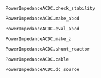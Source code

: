 ```@docs
PowerImpedanceACDC.check_stability
```

```@docs
PowerImpedanceACDC.make_abcd
```

```@docs
PowerImpedanceACDC.eval_abcd
```

```@docs
PowerImpedanceACDC.make_z
```
```@docs
PowerImpedanceACDC.shunt_reactor
```

```@docs
PowerImpedanceACDC.cable
```

```@docs
PowerImpedanceACDC.dc_source
```